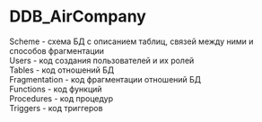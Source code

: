 # DDB_AirCompany  
  
Scheme - схема БД с описанием таблиц, связей между ними и способов фрагментации  
Users - код создания пользователей и их ролей  
Tables - код отношений БД  
Fragmentation - код фрагментации отношений БД  
Functions - код функций  
Procedures - код процедур  
Triggers - код триггеров
